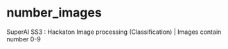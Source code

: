 # number_images
SuperAI SS3 : Hackaton Image processing (Classification) |  Images contain number 0-9
